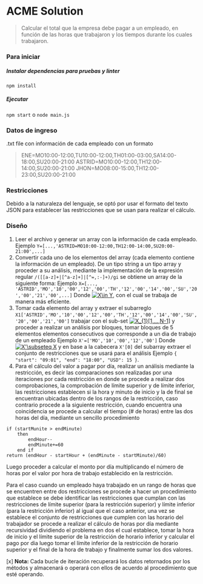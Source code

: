 # ACME Solution

>Calcular el total que la empresa debe pagar a un empleado, en función de las horas que trabajaron y los tiempos durante los cuales trabajaron.


### Para iniciar

##### Instalar dependencias para pruebas y linter 
```npm install```
##### Ejecutar
```npm start```
o 
```node main.js```
### Datos de ingreso
.txt file con información de cada empleado con un formato
>ENE=MO10:00-12:00,TU10:00-12:00,TH01:00-03:00,SA14:00-18:00,SU20:00-21:00
ASTRID=MO10:00-12:00,TH12:00-14:00,SU20:00-21:00
>JHON=MO08:00-15:00,TH12:00-23:00,SU20:00-21:00

### Restricciones
Debido a la naturaleza del lenguaje, se optó por usar el formato del texto JSON para establecer las restricciones que se usan para realizar el cálculo.
### Diseño
1. Leer el archivo y generar un array con la información de cada empleado.
Ejemplo
```Y=[...,'ASTRID=MO10:00-12:00,TH12:00-14:00,SU20:00-21:00',...]```
2. Convertir cada uno de los elementos del array (cada elemento contiene la información de un empleado). 
De un tipo string a un tipo array y proceder a su análisis, mediante la implementación de la expresión regular ``/([[a-z]+|[^a-z]+]|[^=,:-]+)/gi`` se obtiene un array de la siguiente forma: 
Ejemplo
``X=[..., 'ASTRID','MO','10','00','12','00','TH','12','00','14','00','SU','20','00','21','00',...]`` 
Donde <a href="https://www.codecogs.com/eqnedit.php?latex=X\in&space;Y" target="_blank"><img src="https://latex.codecogs.com/gif.latex?X\in&space;Y" title="X\in Y" /></a>, con el cual se trabaja de manera más eficiente.
3. Tomar cada elemento del array y extraer el subarreglo
``X1['ASTRID','MO','10','00','12','00','TH','12','00','14','00','SU','20','00','21','00']`` 
trabajar con el sub-set <a href="https://www.codecogs.com/eqnedit.php?latex=X_{1}[1,...,N-1]" target="_blank"><img src="https://latex.codecogs.com/gif.latex?X_{1}[1,...,N-1]" title="X_{1}[1,...,N-1]" /></a> y proceder a realizar un análisis por bloques, tomar bloques de 5 elementos elementos consecutivos que corresponde a un dia de trabajo de un empleado
Ejemplo 
``X'=['MO','10','00','12','00']`` 
Donde <a href="https://www.codecogs.com/eqnedit.php?latex=X'\subseteq&space;X" target="_blank"><img src="https://latex.codecogs.com/gif.latex?X'\subseteq&space;X" title="X'\subseteq X" /></a> y en base a la cabecera  ``X'[0]`` del subarray extraer el conjunto de restricciones que se usará para el análisis
Ejemplo ``{
            "start": "09:01",
            "end": "18:00",
            "USD": 15
        }``.
4. Para el cálculo del valor a pagar por día, realizar un análisis mediante la restricción, es decir las comparaciones son realizadas por una iteraciones por cada restricción en donde se procede a realizar dos comprobaciones, la comprobación de límite superior y de límite inferior, las restricciones establecen si la hora y minuto de inicio y la de final se encuentran ubicadas dentro de los rangos de la restricción, caso contrario procede a la siguiente restricción, cuando encuentra una coincidencia se procede a calcular el tiempo (# de horas) entre las dos horas del día, mediante un sencillo procedimiento 
```
if (startMunite > endMinute) 
    then
        endHour--
        endMinute+=60
    end if
return (endHour - startHour + (endMinute - startMinute)/60)
``` 
Luego proceder a calcular el monto por día multiplicando el número de horas por el valor por hora de trabajo establecido en la restricción.

Para el caso cuando un empleado haya trabajado en un rango de horas que se encuentren entre dos restricciones se procede a hacer un procedimiento que establece se debe identificar las restricciones que cumplan con las restricciones de límite superior (para la restricción superior) y límite inferior (para la restricción inferior) al igual que el caso anterior, una vez se establece el conjunto de restricciones que cumplen con las horario del trabajador se procede a realizar el cálculo de horas por día mediante recursividad dividiendo el problema en dos el cual establece, tomar la hora de inicio y el límite superior de la restricción de horario inferior y calcular el pago por dia luego tomar el límite inferior de la restricción de horario superior y el final de la hora de trabajo y finalmente sumar los dos valores.

[x] **Nota:** Cada bucle de iteración recuperará los datos retornados por los métodos  y almacenará o operará con ellos de acuerdo al procedimiento que esté operando.


